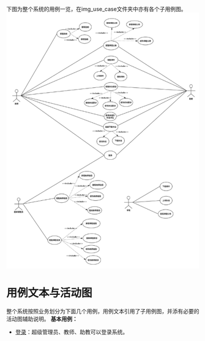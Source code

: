 下图为整个系统的用例一览，在img_use_case文件夹中亦有各个子用例图。 
![](img_use_case/totalusecase1.png)

# 用例文本与活动图
整个系统按照业务划分为下面几个用例，用例文本引用了子用例图，并添有必要的活动图辅助说明。
**基本用例：**
 -  [登录](login.md)：超级管理员、教师、助教可以登录系统。
